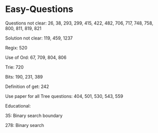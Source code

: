 # Easy-Questions

Questions not clear:
26, 38, 293, 299, 415, 422, 482, 706, 717, 748, 758, 800, 811, 819, 821

Solution not clear:
119, 459, 1237

Regix:
520

Use of Ord:
67, 709, 804, 806

Trie:
720

Bits:
190, 231, 389

Definition of get:
242

Use paper for all Tree questions: 404, 501, 530, 543, 559

Educational:

35: Binary search boundary 

278: Binary search 

